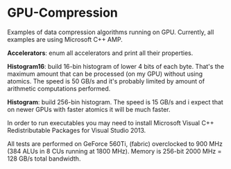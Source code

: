 # GPU-Compression
Examples of data compression algorithms running on GPU. Currently, all examples are using Microsoft C++ AMP.

**Accelerators**: enum all accelerators and print all their properties.

**Histogram16**: build 16-bin histogram of lower 4 bits of each byte. That's the maximum amount that can be processed (on my GPU) without using atomics. The speed is 50 GB/s and it's probably limited by amount of arithmetic computations performed.

**Histogram**: build 256-bin histogram. The speed is  15 GB/s and i expect that on newer GPUs with faster atomics it will be much faster.

In order to run executables you may need to install Microsoft Visual C++ Redistributable Packages for Visual Studio 2013.

All tests are performed on GeForce 560Ti, (fabric) overclocked to 900 MHz (384 ALUs in 8 CUs running at 1800 MHz). Memory is 256-bit 2000 MHz = 128 GB/s total bandwidth.
